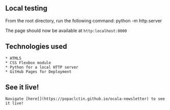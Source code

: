 ## Local testing

From the root directory, run the following command:
python -m http.server

The page should now be available at `http:localhost:8000`

## Technologies used

    * HTML5
    * CSS Flexbox module
    * Python for a local HTTP server
    * GitHub Pages for Deployment

## See it live!

    Navigate [here[](https://popaclctin.github.io/ocala-newsletter) to see it live!
